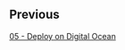 
## Previous

[05 - Deploy on Digital Ocean](https://github.com/full-stack-hackers/cicd-guide/blob/05-deploy/GUIDE.md)

